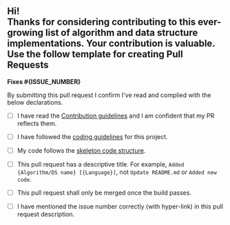 **Hi!**  
Thanks for considering contributing to this ever-growing list of algorithm and data structure implementations.
Your contribution is valuable. Use the follow template for creating Pull Requests
---

**Fixes #{ISSUE_NUMBER}**

By submitting this pull request I confirm I've read and complied with the below declarations.

-   [ ] I have read the [Contribution guidelines](https://github.com/FOSS-UCSC/FOSSALGO/blob/master/CONTRIBUTING.md) 
and I am confident that my PR reflects them.

-   [ ] I have followed the [coding guidelines](https://github.com/FOSS-UCSC/FOSSALGO/blob/master/CONTRIBUTING.md#cs) 
for this project.

-   [ ] My code follows the [skeleton code structure](https://github.com/FOSS-UCSC/FOSSALGO/blob/master/CONTRIBUTING.md#sample).

-   [ ] This pull request has a descriptive title. 
For example, `Added {Algorithm/DS name} [{Language}]`, not `Update README.md` or `Added new code`.

-   [ ] This pull request shall only be merged once the build passes.

-   [ ] I have mentioned the issue number correctly (with hyper-link) in this pull request description.

